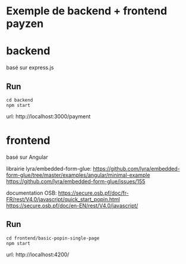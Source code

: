 # Exemple de backend + frontend payzen

# backend

basé sur express.js

## Run

```
cd backend
npm start
```

url: http://localhost:3000/payment

# frontend

basé sur Angular

librairie lyra/embedded-form-glue:
https://github.com/lyra/embedded-form-glue/tree/master/examples/angular/minimal-example
https://github.com/lyra/embedded-form-glue/issues/155

documentation OSB:
https://secure.osb.pf/doc/fr-FR/rest/V4.0/javascript/quick_start_popin.html
https://secure.osb.pf/doc/en-EN/rest/V4.0/javascript/

## Run

```
cd frontend/basic-popin-single-page
npm start
```


url: http://localhost:4200/
